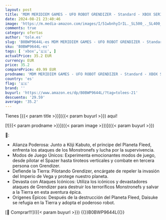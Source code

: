 ```yaml
---
layout: post
title: 'MDM MERIDIEM GAMES - UFO ROBOT GRENDIZER - Standard - XBOX SERIES X'
date: 2024-08-21 23:40:46
image: 'https://m.media-amazon.com/images/I/51wbnhyIrIL._SL500_._SL400_.jpg'
comments: true
category: ofertas
author: 'tole.es'
slug: 'B0BWP9644L-es MDM MERIDIEM GAMES - UFO ROBOT GRENDIZER - Standard - XBOX...'
sku: 'B0BWP9644L-es'
tags: [ 'xbox','🇪🇸', ]
actualPrice: 35.2 EUR
currency: EUR
price: 35.2
comparePrice: 49.99 EUR
prodname: 'MDM MERIDIEM GAMES - UFO ROBOT GRENDIZER - Standard - XBOX SERIES X'
country: 'es'
flag: '🇪🇸'
brand: ''
buyurl: 'https://www.amazon.es/dp/B0BWP9644L/?tag=tolees-21'
descuento: '29.59'
average: '35.2'
---
```


Tienes [{{< param title >}}]({{< param buyurl >}}) aqui!

[![{{< param prodname >}}]({{< param image >}})]({{< param buyurl >}})

🔎:

- Alianza Poderosa: Junto a Kôji Kabuto, el príncipe del Planeta Fleed, enfrenta los ataques de los Monstronefs y lucha por la supervivencia.
- Modos de Juego Únicos: Experimenta emocionantes modos de juego, desde pilotar el Spazer hasta tiroteos verticales y combate en tercera persona con Grendizer.
- Defiende la Tierra: Pilotando Grendizer, encárgate de repeler la invasión del Imperio de Vega y protege nuestro planeta.
- Devasta con Ataques Icónicos: Utiliza los icónicos y devastadores ataques de Grendizer para destruir los terroríficos Monstronefs y salvar a la Tierra en esta aventura épica.
- Orígenes Épicos: Después de la destrucción del Planeta Fleed, Daisuke se refugia en la Tierra y adopta el poderoso robot.

[🛒 Comprar!!!]({{< param buyurl >}})
{{<world>}}B0BWP9644L{{</world>}}

